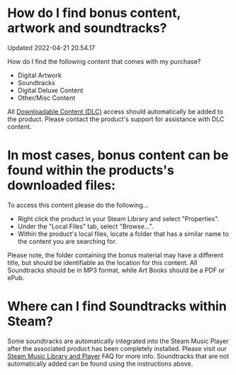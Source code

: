 # How do I find bonus content, artwork and soundtracks?
Updated 2022-04-21 20.54.17

How do I find the following content that comes with my purchase?  

* Digital Artwork
* Soundtracks
* Digital Deluxe Content
* Other/Misc Content

  
All [Downloadable Content (DLC)](https://help.steampowered.com/en/faqs/view/6948-51E6-E624-8A84) access should automatically be added to the product. Please contact the product's support for assistance with DLC content.  
  
# In most cases, bonus content can be found within the products's downloaded files:
  
To access this content please do the following...  

* Right click the product in your Steam Library and select "Properties".
* Under the "Local Files" tab, select "Browse...".
* Within the product's local files, locate a folder that has a similar name to the content you are searching for.

  
Please note, the folder containing the bonus material may have a different title, but should be identifiable as the location for this content. All Soundtracks should be in MP3 format, while Art Books should be a PDF or ePub.  
  
  
# Where can I find Soundtracks within Steam?
  
Some soundtracks are automatically integrated into the Steam Music Player after the associated product has been completely installed. Please visit our [Steam Music Library and Player](https://help.steampowered.com/en/faqs/view/4DBA-E6A9-1115-7852) FAQ for more info. Soundtracks that are not automatically added can be found using the instructions above.